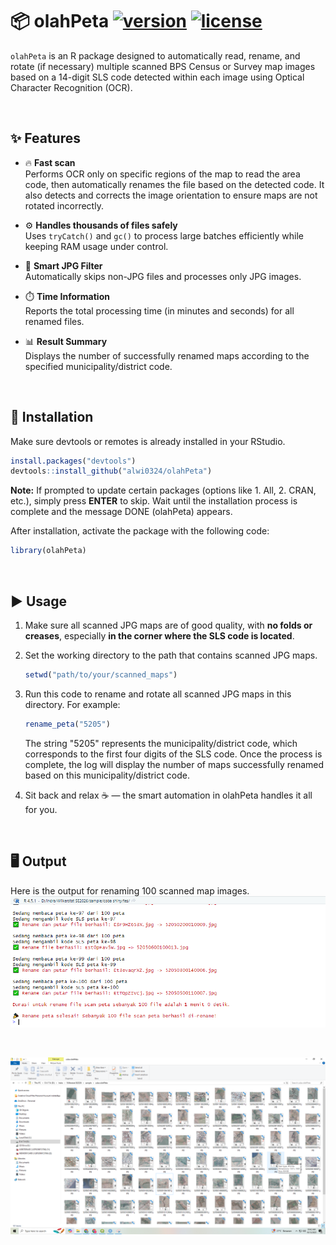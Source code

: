 # 📦 olahPeta <a href="https://github.com/alwi0324/olahPeta"><img src="https://img.shields.io/badge/version-1.0.0-blue.svg" alt="version"></a> <a href="https://opensource.org/licenses/MIT"><img src="https://img.shields.io/badge/license-MIT-green.svg" alt="license"></a>

`olahPeta` is an R package designed to automatically read, rename, and rotate (if necessary) multiple scanned BPS Census or Survey map images based on a 14-digit SLS code detected within each image using Optical Character Recognition (OCR).

<br>

## ✨ Features

- 🔥 **Fast scan**  
  Performs OCR only on specific regions of the map to read the area code, then automatically renames the file based on the detected code.
  It also detects and corrects the image orientation to ensure maps are not rotated incorrectly.

- ⚙️ **Handles thousands of files safely**  
  Uses `tryCatch()` and `gc()` to process large batches efficiently while keeping RAM usage under control.

- 🧠 **Smart JPG Filter**  
  Automatically skips non-JPG files and processes only JPG images.

- ⏱️ **Time Information**  
  Reports the total processing time (in minutes and seconds) for all renamed files.

- 📊 **Result Summary**  
  Displays the number of successfully renamed maps according to the specified municipality/district code.

<br>

## 💾 Installation

Make sure devtools or remotes is already installed in your RStudio.

```r
install.packages("devtools")
devtools::install_github("alwi0324/olahPeta")
```
**Note:** If prompted to update certain packages (options like 1. All, 2. CRAN, etc.), simply press **ENTER** to skip. Wait until the installation process is complete and the message DONE (olahPeta) appears.

After installation, activate the package with the following code:
```r
library(olahPeta)
```

<br>

## ▶️ Usage

1. Make sure all scanned JPG maps are of good quality, with **no folds or creases**, especially **in the corner where the SLS code is located**.
2. Set the working directory to the path that contains scanned JPG maps.  

   ```r
   setwd("path/to/your/scanned_maps")
3. Run this code to rename and rotate all scanned JPG maps in this directory. For example: 

   ```r
   rename_peta("5205")
   ```

   The string "5205" represents the municipality/district code, which corresponds to the first four digits of the SLS code. Once the process is complete, the log will display the number of maps successfully renamed based on this municipality/district code.
4. Sit back and relax ☕ — the smart automation in olahPeta handles it all for you.

<br>

## 🖥️ Output
Here is the output for renaming 100 scanned map images.
![Log rename](https://github.com/alwi0324/olahPeta/blob/master/man/sukses%20rename.PNG)

<br>

![Hasil rename](https://github.com/alwi0324/olahPeta/blob/master/man/hasil%20rename.png)
